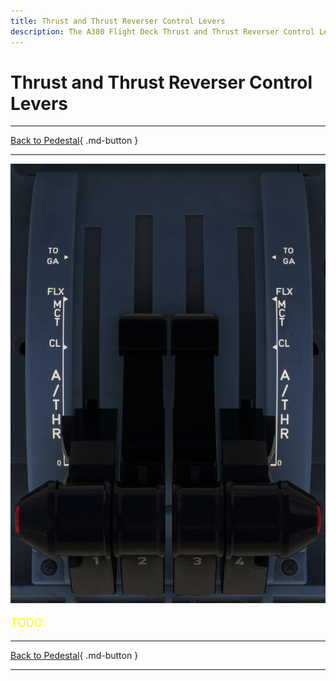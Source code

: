 ```yaml
---
title: Thrust and Thrust Reverser Control Levers
description: The A380 Flight Deck Thrust and Thrust Reverser Control Levers description.
---
```


# Thrust and Thrust Reverser Control Levers

---

[Back to Pedestal](../overviews/pedestal.md){ .md-button }

---

![img.png](../../../assets/a380x-briefing/flight-deck/pedestal/thrust-levers.png)


[//]: # (TODO)
<p style="color:yellow; font-size:18px;">TODO: </p>


---

[Back to Pedestal](../overviews/pedestal.md){ .md-button }

---


